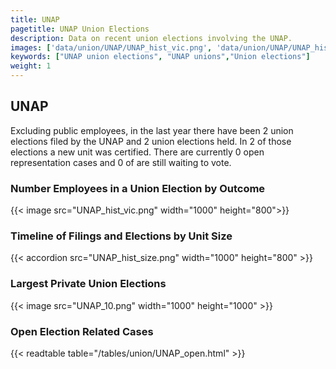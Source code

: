 ```yaml
---
title: UNAP
pagetitle: UNAP Union Elections
description: Data on recent union elections involving the UNAP.
images: ['data/union/UNAP/UNAP_hist_vic.png', 'data/union/UNAP/UNAP_hist_size.png', 'data/union/UNAP/UNAP_10.png']
keywords: ["UNAP union elections", "UNAP unions","Union elections"]
weight: 1
---
```

##  UNAP

Excluding public employees, in the last year there have been 2 union elections filed by the UNAP and 2 union elections held. In 2 of those elections a new unit was certified. There are currently 0 open representation cases and 0 of are still waiting to vote.

### Number Employees in a Union Election by Outcome
{{< image src="UNAP_hist_vic.png" width="1000" height="800">}}

### Timeline of Filings and Elections by Unit Size
{{< accordion src="UNAP_hist_size.png" width="1000" height="800" >}}

### Largest Private Union Elections
{{< image src="UNAP_10.png" width="1000" height="1000"  >}}

### Open Election Related Cases
{{< readtable table="/tables/union/UNAP_open.html" >}}

